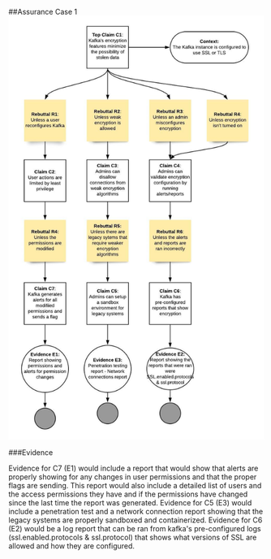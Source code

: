 ##Assurance Case 1
![Encryption Assurance Case](/AssuranceCase_Encryption.jpeg)

###Evidence

Evidence for C7 (E1) would include a report that would show that alerts are properly showing for any changes in user permissions and that the proper flags are sending. This report would also include a detailed list of users and the access permissions they have and if the permissions have changed since the last time the report was generated. Evidence for C5 (E3) would include a penetration test and a network connection report showing that the legacy systems are properly sandboxed and containerized. Evidence for C6 (E2) would be a log report that can be ran from kafka's pre-configured logs (ssl.enabled.protocols & ssl.protocol) that shows what versions of SSL are allowed and how they are configured. 
